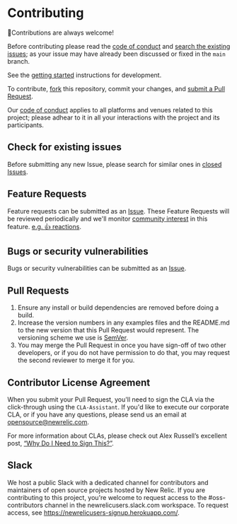 # Contributing

👋Contributions are always welcome!

Before contributing please read the [code of conduct](./CODE_OF_CONDUCT.md) and [search the existing issues](../../issues); as your issue may have already been discussed or fixed in the `main` branch.

See the [getting started](./GETTING_STARTED.md) instructions for development.

To contribute, [fork](https://help.github.com/articles/fork-a-repo/) this repository, commit your changes, and [submit a Pull Request](https://help.github.com/articles/using-pull-requests/).

Our [code of conduct](./CODE_OF_CONDUCT.md) applies to all platforms and venues related to this project; please adhear to it in all your interactions with the project and its participants.

## Check for existing issues

Before submitting any new Issue, please search for similar ones in
[closed Issues](../../issues?q=is%3Aissue+is%3Aclosed+label%3Aenhancement).

## Feature Requests

Feature requests can be submitted as an [Issue](../../issues/new/choose). These Feature Requests will be reviewed periodically and we'll monitor [community interest](../../issues?q=label%3A%22votes+needed%22+sort%3Areactions-%2B1-desc) in this feature. [e.g. :+1: reactions](https://help.github.com/articles/about-discussions-in-issues-and-pull-requests/).

## Bugs or security vulnerabilities

Bugs or security vulnerabilities can be submitted as an [Issue](../../issues/new/choose).

## Pull Requests

1. Ensure any install or build dependencies are removed before doing a build.
2. Increase the version numbers in any examples files and the README.md to the new version that this Pull Request would represent. The versioning scheme we use is [SemVer](http://semver.org/).
3. You may merge the Pull Request in once you have sign-off of two other developers, or if you do not have permission to do that, you may request the second reviewer to merge it for you.

## Contributor License Agreement

When you submit your Pull Request, you'll need to sign the CLA via the click-through using the `CLA-Assistant`. If you'd like to execute our corporate CLA, or if you have any questions, please send us an email at opensource@newrelic.com.

For more information about CLAs, please check out Alex Russell’s excellent post,
[“Why Do I Need to Sign This?”](https://infrequently.org/2008/06/why-do-i-need-to-sign-this/).

## Slack

We host a public Slack with a dedicated channel for contributors and maintainers of open source projects hosted by New Relic.  If you are contributing to this project, you're welcome to request access to the #oss-contributors channel in the newrelicusers.slack.com workspace.  To request access, see https://newrelicusers-signup.herokuapp.com/.
